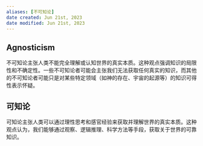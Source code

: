```yaml
---
aliases: [不可知论]
date created: Jun 21st, 2023
date modified: Jun 21st, 2023
---
```


## Agnosticism
不可知论主张人类不能完全理解或认知世界的真实本质。这种观点强调知识的局限性和不确定性。一些不可知论者可能会主张我们无法获取任何真实的知识，而其他的不可知论者可能只是对某些特定领域（如神的存在、宇宙的起源等）的知识可得性表示怀疑。

## 可知论
可知论主张人类可以通过理性思考和感官经验来获取并理解世界的真实本质。这种观点认为，我们能够通过观察、逻辑推理、科学方法等手段，获取关于世界的可靠知识。